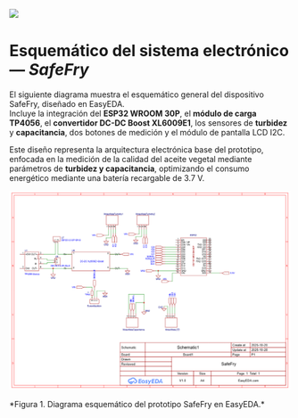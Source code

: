 <p align="left">
  <img src="https://github.com/user-attachments/assets/2cae9b13-d1de-4a5a-a827-643818c98091" width="200">
</p>

# Esquemático del sistema electrónico — *SafeFry*

El siguiente diagrama muestra el esquemático general del dispositivo SafeFry, diseñado en EasyEDA.  
Incluye la integración del **ESP32 WROOM 30P**, el **módulo de carga TP4056**, el **convertidor DC-DC Boost XL6009E1**, los sensores de **turbidez** y **capacitancia**, dos botones de medición y el módulo de pantalla LCD I2C.


Este diseño representa la arquitectura electrónica base del prototipo, enfocada en la medición de la calidad del aceite vegetal mediante parámetros de **turbidez y capacitancia**, optimizando el consumo energético mediante una batería recargable de 3.7 V.

<p align="center">
  <img src="../Im%C3%A1genes/SCH_Schematic1_1-P1_2025-10-29.png" width="1000">
</p>
*Figura 1. Diagrama esquemático del prototipo SafeFry en EasyEDA.*
